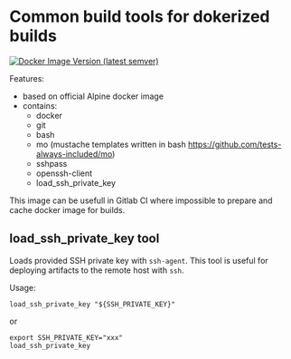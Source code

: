 # Common build tools for dokerized builds
<a href="https://hub.docker.com/r/sebbia/build-tools-docker">
  <img alt="Docker Image Version (latest semver)" src="https://img.shields.io/docker/v/sebbia/build-tools-docker?label=docker%20image&sort=semver&style=flat-square">
</a>

Features:

* based on official Alpine docker image
* contains:
  * docker
  * git
  * bash
  * mo (mustache templates written in bash https://github.com/tests-always-included/mo)
  * sshpass
  * openssh-client
  * load_ssh_private_key

This image can be usefull in Gitlab CI where impossible to prepare and cache docker image for builds.

## load_ssh_private_key tool

Loads provided SSH private key with `ssh-agent`. This tool is useful for deploying artifacts to the remote host with `ssh`.

Usage:
```
load_ssh_private_key "${SSH_PRIVATE_KEY}"
```

or
```
export SSH_PRIVATE_KEY="xxx"
load_ssh_private_key
```
